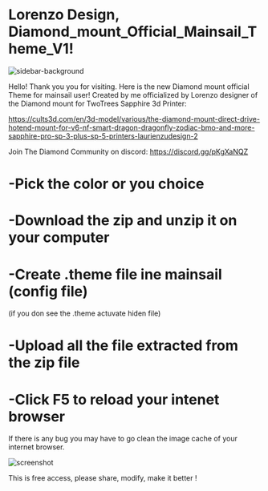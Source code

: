 # Lorenzo Design, Diamond_mount_Official_Mainsail_Theme_V1!

![sidebar-background](https://user-images.githubusercontent.com/60906586/158923151-51f1c752-7ee2-4764-9ecb-9fbeff6546e1.png)

Hello! Thank you you for visiting. Here is the new Diamond mount official Theme for mainsail user!
Created by me officialized by Lorenzo designer of the Diamond mount for TwoTrees Sapphire 3d Printer:

https://cults3d.com/en/3d-model/various/the-diamond-mount-direct-drive-hotend-mount-for-v6-nf-smart-dragon-dragonfly-zodiac-bmo-and-more-sapphire-pro-sp-3-plus-sp-5-printers-laurienzudesign-2

Join The Diamond Community on discord: https://discord.gg/pKgXaNQZ

# -Pick the color or you choice 
# -Download the zip and unzip it on your computer
# -Create .theme file ine mainsail (config file) 
(if you don see the .theme actuvate hiden file)
# -Upload all the file extracted from the zip file
# -Click F5 to reload your intenet browser

If there is any bug you may have to go clean the image cache of your internet browser.

![screenshot](https://user-images.githubusercontent.com/60906586/158918799-2cbb33f0-ae31-4b79-976a-afd88f311f28.jpg)


This is free access, please share, modify, make it better !

